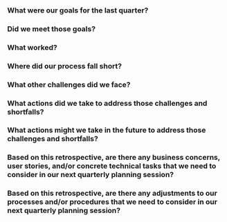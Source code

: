 ### What were our goals for the last quarter?

### Did we meet those goals?

### What worked?

### Where did our process fall short?

### What other challenges did we face?

### What actions did we take to address those challenges and shortfalls?

### What actions might we take in the future to address those challenges and shortfalls?

### Based on this retrospective, are there any business concerns, user stories, and/or concrete technical tasks that we need to consider in our next quarterly planning session?

### Based on this retrospective, are there any adjustments to our processes and/or procedures that we need to consider in our next quarterly planning session?